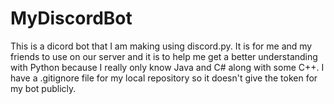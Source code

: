 # MyDiscordBot
This is a dicord bot that I am making using discord.py.
It is for me and my friends to use on our server and it is to help me get a better understanding with Python because I really only know Java and C# along with some C++.
I have a .gitignore file for my local repository so it doesn't give the token for my bot publicly.
